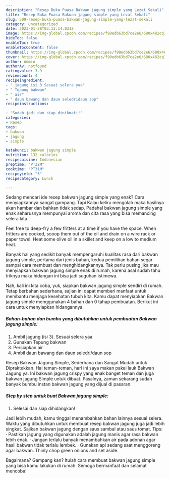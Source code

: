 ```yaml
---
description: "Resep Buka Puasa Bakwan jagung simple yang Lezat Sekali"
title: "Resep Buka Puasa Bakwan jagung simple yang Lezat Sekali"
slug: 509-resep-buka-puasa-bakwan-jagung-simple-yang-lezat-sekali
category: Uncategorized
date: 2023-01-28T03:13:14.031Z
image: https://img-global.cpcdn.com/recipes/f90edb63bd7ce2e6/680x482cq70/bakwan-jagung-simple-foto-resep-utama.jpg
hideToc: false
enableToc: true
enableTocContent: false
thumbnail: https://img-global.cpcdn.com/recipes/f90edb63bd7ce2e6/680x482cq70/bakwan-jagung-simple-foto-resep-utama.jpg
cover: https://img-global.cpcdn.com/recipes/f90edb63bd7ce2e6/680x482cq70/bakwan-jagung-simple-foto-resep-utama.jpg
author: Admin
authorAv: notfound
ratingvalue: 3.9
reviewcount: 4
recipeingredient:
- " jagung isi 3 Sesuai selera yaa"
- " Tepung bakwan"
- " air"
- " daun bawang dan daun seledridaun sop"
recipeinstructions:

- "Sudah jadi dan siap dinikmati!"
categories:
- Resep
tags:
- bakwan
- jagung
- simple

katakunci: bakwan jagung simple 
nutrition: 132 calories
recipecuisine: Indonesian
preptime: "PT32M"
cooktime: "PT31M"
recipeyield: "3"
recipecategory: Lunch

---
```



Sedang mencari ide resep bakwan jagung simple yang enak? Cara menyiapkannya sangat gampang. Tapi Kalau keliru mengolah maka hasilnya akan hambar dan bahkan tidak sedap. Padahal bakwan jagung simple yang enak seharusnya mempunyai aroma dan cita rasa yang bisa memancing selera kita.


Feel free to deep-fry a few fritters at a time if you have the space. When fritters are cooked, scoop them out of the oil and drain on a wire rack or paper towel. Heat some olive oil in a skillet and keep on a low to medium heat.

Banyak hal yang sedikit banyak mempengaruhi kualitas rasa dari bakwan jagung simple, pertama dari jenis bahan, kedua pemilihan bahan segar sampai cara membuat dan menghidangkannya. Tak perlu pusing jika mau menyiapkan bakwan jagung simple enak di rumah, karena asal sudah tahu triknya maka hidangan ini bisa jadi suguhan istimewa.


Nah, kali ini kita coba, yuk, siapkan bakwan jagung simple sendiri di rumah. Tetap berbahan sederhana, sajian ini dapat memberi manfaat untuk membantu menjaga kesehatan tubuh kita. Kamu dapat menyiapkan Bakwan jagung simple menggunakan 4 bahan dan 0 tahap pembuatan. Berikut ini cara untuk menyiapkan hidangannya.

<!--inarticleads1-->

##### Bahan-bahan dan bumbu yang dibutuhkan untuk pembuatan Bakwan jagung simple:

1. Ambil  jagung (isi 3). Sesuai selera yaa
1. Gunakan  Tepung bakwan
1. Persiapkan  air
1. Ambil  daun bawang dan daun seledri/daun sop


Resep Bakwan Jagung Simple, Sederhana dan Sangat Mudah untuk Dipraktekkan. Hai teman-teman, hari ini saya makan pakai lauk Bakwan Jagung ya. Ini bakwan jagung crispy yang enak banget teman dan juga bakwan jagung Simple untuk dibuat. Pasalnya, zaman sekarang sudah banyak bumbu instan bakwan jagung yang dijual di pasaran. 

<!--inarticleads2-->

##### Step by step untuk buat Bakwan jagung simple:


1. Selesai dan siap dihidangkan!

Jadi lebih mudah, kamu tinggal menambahkan bahan lainnya sesuai selera. Waktu yang dibutuhkan untuk membuat resep bakwan jagung juga jadi lebih singkat. Sajikan bakwan jagung dengan saus sambal atau saus tomat. Tips: · Pastikan jagung yang digunakan adalah jagung manis agar rasa bakwan lebih enak. · Jangan terlalu banyak menambahkan air pada adonan agar hasil bakwan tidak terlalu lembek. · Gunakan api sedang saat menggoreng agar bakwan. Thinly chop green onions and set aside. 

Bagaimana? Gampang kan? Itulah cara membuat bakwan jagung simple yang bisa kamu lakukan di rumah. Semoga bermanfaat dan selamat mencoba!
